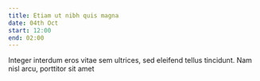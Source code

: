 ```yaml
---
title: Etiam ut nibh quis magna
date: 04th Oct 
start: 12:00
end: 02:00
---
```

Integer interdum eros vitae sem ultrices, sed eleifend tellus tincidunt. Nam nisl arcu, porttitor sit amet